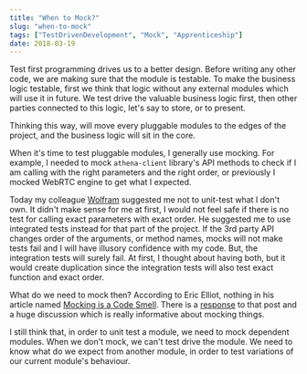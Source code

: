 ```yaml
---
title: "When to Mock?"
slug: "when-to-mock"
tags: ["TestDrivenDevelopment", "Mock", "Apprenticeship"]
date: 2018-03-19
---
```


Test first programming drives us to a better design. Before writing any other code, we are making sure that the module is testable. To make the business logic testable, first we think that logic without any external modules which will use it in future. We test drive the valuable business logic first, then other parties connected to this logic, let's say to store, or to present.

Thinking this way, will move every pluggable modules to the edges of the project, and the business logic will sit in the core.

When it's time to test pluggable modules, I generally use mocking. For example, I needed to mock `athena-client` library's API methods to check if I am calling with the right parameters and the right order, or previously I mocked WebRTC engine to get what I expected.

Today my colleague [Wolfram](https://twitter.com/wolframkriesing) suggested me not to unit-test what I don't own. It didn't make sense for me at first, I would not feel safe if there is no test for calling exact parameters with exact order. He suggested me to use integrated tests instead for that part of the project. If the 3rd party API changes order of the arguments, or method names, mocks will not make tests fail and I will have illusory confidence with my code. But, the integration tests will surely fail. At first, I thought about having both, but it would create duplication since the integration tests will also test exact function and exact order.

What do we need to mock then? According to Eric Elliot, nothing in his article named [Mocking is a Code Smell](https://medium.com/javascript-scene/mocking-is-a-code-smell-944a70c90a6a). There is a [response](https://medium.com/@koresar/about-mocking-is-a-code-smell-a8c0720e04b3) to that post and a huge discussion which is really informative about mocking things.

I still think that, in order to unit test a module, we need to mock dependent modules. When we don't mock, we can't test drive the module. We need to know what do we expect from another module, in order to test variations of our current module's behaviour.
